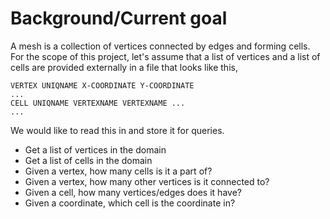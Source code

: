 # Background/Current goal

A mesh is a collection of vertices connected by edges and forming cells.
For the scope of this project, let's assume that a list of vertices and a list of cells are provided externally in a file that looks like this,

```
VERTEX UNIQNAME X-COORDINATE Y-COORDINATE
...
CELL UNIQNAME VERTEXNAME VERTEXNAME ...
...
```

We would like to read this in and store it for queries.
* Get a list of vertices in the domain
* Get a list of cells in the domain
* Given a vertex, how many cells is it a part of?
* Given a vertex, how many other vertices is it connected to?
* Given a cell, how many vertices/edges does it have?
* Given a coordinate, which cell is the coordinate in?

